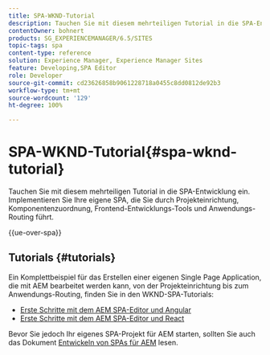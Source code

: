 ```yaml
---
title: SPA-WKND-Tutorial
description: Tauchen Sie mit diesem mehrteiligen Tutorial in die SPA-Entwicklung ein. Implementieren Sie Ihre eigene SPA, die Sie durch Projekteinrichtung, Komponentenzuordnung, Frontend-Entwicklungs-Tools und Anwendungs-Routing führt.
contentOwner: bohnert
products: SG_EXPERIENCEMANAGER/6.5/SITES
topic-tags: spa
content-type: reference
solution: Experience Manager, Experience Manager Sites
feature: Developing,SPA Editor
role: Developer
source-git-commit: cd23626858b9061228718a0455c8dd0812de92b3
workflow-type: tm+mt
source-wordcount: '129'
ht-degree: 100%

---
```


# SPA-WKND-Tutorial{#spa-wknd-tutorial}

Tauchen Sie mit diesem mehrteiligen Tutorial in die SPA-Entwicklung ein. Implementieren Sie Ihre eigene SPA, die Sie durch Projekteinrichtung, Komponentenzuordnung, Frontend-Entwicklungs-Tools und Anwendungs-Routing führt.

{{ue-over-spa}}

## Tutorials {#tutorials}

Ein Komplettbeispiel für das Erstellen einer eigenen Single Page Application, die mit AEM bearbeitet werden kann, von der Projekteinrichtung bis zum Anwendungs-Routing, finden Sie in den WKND-SPA-Tutorials:

* [Erste Schritte mit dem AEM SPA-Editor und Angular](https://experienceleague.adobe.com/docs/experience-manager-learn/getting-started-with-aem-headless/spa-editor/angular/overview.html?lang=de)
* [Erste Schritte mit dem AEM SPA-Editor und React](https://experienceleague.adobe.com/docs/experience-manager-learn/getting-started-with-aem-headless/spa-editor/react/overview.html?lang=de)

Bevor Sie jedoch Ihr eigenes SPA-Projekt für AEM starten, sollten Sie auch das Dokument [Entwickeln von SPAs für AEM](/help/sites-developing/spa-architecture.md) lesen.
